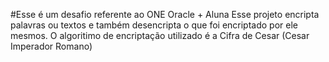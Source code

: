 #Esse é um desafio referente ao ONE Oracle + Aluna
Esse projeto encripta palavras ou textos e também desencripta o que foi encriptado por ele mesmos. 
O algoritimo de encriptação utilizado é a Cifra de Cesar (Cesar Imperador Romano)
